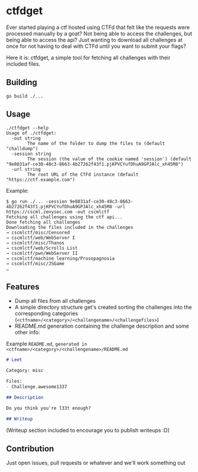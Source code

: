 # ctfdget

Ever started playing a ctf hosted using CTFd that felt like the requests were
processed manually by a goat? Not being able to access the challenges, but
being able to access the api? Just wanting to download all challenges at once
for not having to deal with CTFd until you want to submit your flags?

Here it is: ctfdget, a simple tool for fetching all challenges with their
included files.

## Building 

```
go build ./...
```

## Usage

```
./ctfdget --help
Usage of ./ctfdget:
  -out string
    	The name of the folder to dump the files to (default "challdump")
  -session string
    	The session (the value of the cookie named 'session') (default "9e8831af-ce30-48c3-8663-4b27262f43f1.pjKPVCYufDhuA9GPJAlc_xh45M8")
  -url string
		The root URL of the CTFd instance (default "https://ctf.example.com")
```

Example:

```
$ go run ./... -session 9e8831af-ce30-48c3-8663-4b27262f43f1.pjKPVCYufDhuA9GPJAlc_xh45M8 -url https://cscml.zenysec.com -out cscmlctf
Fetching all challenges using the ctf api...
Done fetching all challenges
Downloading the files included in the challenges
→ cscmlctf/misc/Censored
→ cscmlctf/web/WebServer I
→ cscmlctf/misc/Thanos
→ cscmlctf/web/Scrolls List
→ cscmlctf/pwn/WebServer II
→ cscmlctf/machine learning/Prosopagnosia
→ cscmlctf/misc/JSGame
…
```

## Features

- Dump all files from all challenges
- A simple directory structure get's created sorting the challenges into the corresponding categories (`<ctfname>/<category>/<challengename>/<challengefiles>`)
- README.md generation containing the challenge description and some other info:

Example `README.md`, `generated in <ctfname>/<category>/<challengename>/README.md`
```md
# Leet

Category: misc

Files:
- Challenge.awesome1337

## Description

Do you think you're l33t enough?

## Writeup
```

(Writeup section included to encourage you to publish writeups :D)

## Contribution

Just open issues, pull requests or whatever and we'll work something out

